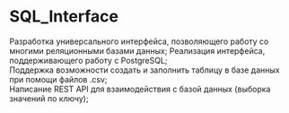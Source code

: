 # SQL_Interface

Разработка универсального интерфейса, позволяющего работу со многими реляционными базами данных;
Реализация интерфейса, поддерживающего работу с PostgreSQL;  
Поддержка возможности создать и заполнить таблицу в базе данных при помощи файлов .csv;  
Написание REST API для взаимодействия с базой данных (выборка значений по ключу);  
